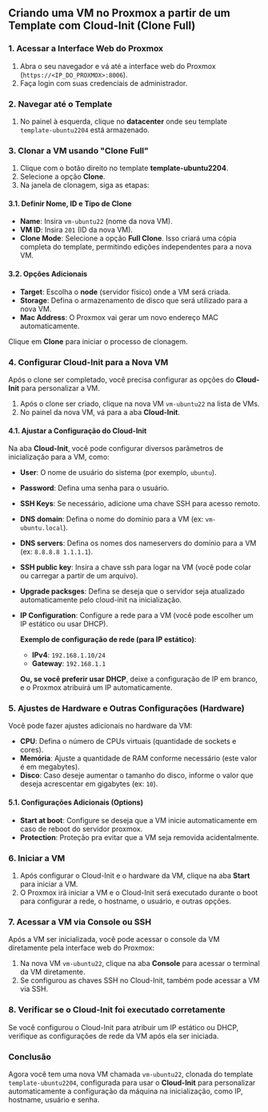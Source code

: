 ## Criando uma VM no Proxmox a partir de um Template com Cloud-Init (Clone Full)

### 1. Acessar a Interface Web do Proxmox

1. Abra o seu navegador e vá até a interface web do Proxmox (`https://<IP_DO_PROXMOX>:8006`).
2. Faça login com suas credenciais de administrador.

### 2. Navegar até o Template

1. No painel à esquerda, clique no **datacenter** onde seu template `template-ubuntu2204` está armazenado.

### 3. Clonar a VM usando "Clone Full"

1. Clique com o botão direito no template **template-ubuntu2204**.
2. Selecione a opção **Clone**.
3. Na janela de clonagem, siga as etapas:

#### 3.1. Definir Nome, ID e Tipo de Clone

- **Name**: Insira `vm-ubuntu22` (nome da nova VM).
- **VM ID**: Insira `201` (ID da nova VM).
- **Clone Mode**: Selecione a opção **Full Clone**. Isso criará uma cópia completa do template, permitindo edições independentes para a nova VM.

#### 3.2. Opções Adicionais

- **Target**: Escolha o **node** (servidor físico) onde a VM será criada.
- **Storage**: Defina o armazenamento de disco que será utilizado para a nova VM.
- **Mac Address**: O Proxmox vai gerar um novo endereço MAC automaticamente.

Clique em **Clone** para iniciar o processo de clonagem.

### 4. Configurar Cloud-Init para a Nova VM

Após o clone ser completado, você precisa configurar as opções do **Cloud-Init** para personalizar a VM.

1. Após o clone ser criado, clique na nova VM `vm-ubuntu22` na lista de VMs.
2. No painel da nova VM, vá para a aba **Cloud-Init**.

#### 4.1. Ajustar a Configuração do Cloud-Init

Na aba **Cloud-Init**, você pode configurar diversos parâmetros de inicialização para a VM, como:

- **User**: O nome de usuário do sistema (por exemplo, `ubuntu`).
- **Password**: Defina uma senha para o usuário.
- **SSH Keys**: Se necessário, adicione uma chave SSH para acesso remoto.
- **DNS domain**: Defina o nome do domínio para a VM (ex: `vm-ubuntu.local`).
- **DNS servers**: Defina os nomes dos nameservers do domínio para a VM (ex: `8.8.8.8 1.1.1.1`).
- **SSH public key**: Insira a chave ssh para logar na VM (você pode colar ou carregar a partir de um arquivo).
- **Upgrade packsges**: Defina se deseja que o servidor seja atualizado automaticamente pelo cloud-init na inicialização.
- **IP Configuration**: Configure a rede para a VM (você pode escolher um IP estático ou usar DHCP).

   **Exemplo de configuração de rede (para IP estático)**:
   - **IPv4**: `192.168.1.10/24`
   - **Gateway**: `192.168.1.1`

   **Ou, se você preferir usar DHCP**, deixe a configuração de IP em branco, e o Proxmox atribuirá um IP automaticamente.

### 5. Ajustes de Hardware e Outras Configurações (Hardware)

Você pode fazer ajustes adicionais no hardware da VM:

- **CPU**: Defina o número de CPUs virtuais (quantidade de sockets e cores).
- **Memória**: Ajuste a quantidade de RAM conforme necessário (este valor é em megabytes).
- **Disco**: Caso deseje aumentar o tamanho do disco, informe o valor que deseja acrescentar em gigabytes (ex: `10`).

#### 5.1. Configurações Adicionais (Options)

- **Start at boot**: Configure se deseja que a VM inicie automaticamente em caso de reboot do servidor proxmox.
- **Protection**: Proteção pra evitar que a VM seja removida acidentalmente.

### 6. Iniciar a VM

1. Após configurar o Cloud-Init e o hardware da VM, clique na aba **Start** para iniciar a VM.
2. O Proxmox irá iniciar a VM e o Cloud-Init será executado durante o boot para configurar a rede, o hostname, o usuário, e outras opções.

### 7. Acessar a VM via Console ou SSH

Após a VM ser inicializada, você pode acessar o console da VM diretamente pela interface web do Proxmox:

1. Na nova VM `vm-ubuntu22`, clique na aba **Console** para acessar o terminal da VM diretamente.
2. Se configurou as chaves SSH no Cloud-Init, também pode acessar a VM via SSH.

### 8. Verificar se o Cloud-Init foi executado corretamente

Se você configurou o Cloud-Init para atribuir um IP estático ou DHCP, verifique as configurações de rede da VM após ela ser iniciada.

### Conclusão

Agora você tem uma nova VM chamada `vm-ubuntu22`, clonada do template `template-ubuntu2204`, configurada para usar o **Cloud-Init** para personalizar automaticamente a configuração da máquina na inicialização, como IP, hostname, usuário e senha.


